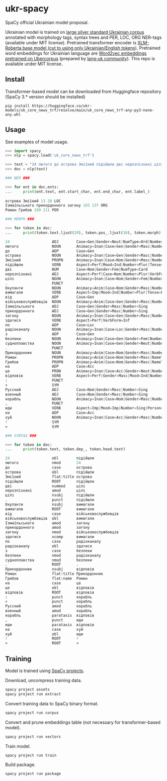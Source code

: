 # ukr-spacy

SpaCy official Ukrainian model proposal.

Ukrainian model is trained on <a href="https://huggingface.co/datasets/ukr-models/Ukr-Synth">large silver standard Ukrainian corpus</a> annotated with morphology tags, syntax trees and PER, LOC, ORG NER-tags (available under MIT license).
Pretrained transformer encoder is <a href="https://huggingface.co/ukr-models/xlm-roberta-base-uk">XLM-Roberta base model (cut to using only Ukrainian/English tokens)</a>.
Pretrained word embeddings for Ukrainian language are <a href="https://lang.org.ua/static/downloads/models/ubercorpus.cased.tokenized.word2vec.300d.bz2">Word2vec embeddings pretrained on Ubercorpus</a> (prepared by <a href="https://lang.org.ua/">lang-uk community</a>).
This repo is available under MIT license.


## Install

Transformer-based model can be downloaded from Huggingface repository (SpaCy 3.* version should be installed)
```
pip install https://huggingface.co/ukr-models/uk_core_news_trf/resolve/main/uk_core_news_trf-any-py3-none-any.whl
```


## Usage 

See examples of model usage.

```python
>>> import spacy
>>> nlp = spacy.load('uk_core_news_trf')

>>> text = "24 лютого до острова Зміїний підійшли дві нерозпізнані цілі. Окупанти вимагали від військовослужбовців Ізмаїльського прикордонного загону здатися по радіоканалу з безпеки судноплавства. Прикордонник Роман Грибов на це відповів: «Русский военный корабль, иди на хуй!»"
>>> doc = nlp(text)

### NER ###

>>> for ent in doc.ents:
...     print(ent.text, ent.start_char, ent.end_char, ent.label_)
		
острова Зміїний 13 28 LOC
Ізмаїльського прикордонного загону 103 137 ORG
Роман Грибов 199 211 PER

### MORPH ###

>>> for token in doc:
...     print(token.text.ljust(20), token.pos_.ljust(10), token.morph)

24                   ADJ        Case=Gen|Gender=Neut|NumType=Ord|Number=Sing|Uninflect=Yes
лютого               NOUN       Animacy=Inan|Case=Gen|Gender=Masc|Number=Sing
до                   ADP        Case=Gen
острова              NOUN       Animacy=Inan|Case=Gen|Gender=Masc|Number=Sing
Зміїний              PROPN      Animacy=Inan|Case=Nom|Gender=Masc|Number=Sing
підійшли             VERB       Aspect=Perf|Mood=Ind|Number=Plur|Tense=Past|VerbForm=Fin
дві                  NUM        Case=Nom|Gender=Fem|NumType=Card
нерозпізнані         ADJ        Aspect=Perf|Case=Nom|Number=Plur|VerbForm=Part|Voice=Pass
цілі                 NOUN       Animacy=Inan|Case=Nom|Gender=Fem|Number=Plur
.                    PUNCT      
Окупанти             NOUN       Animacy=Anim|Case=Nom|Gender=Masc|Number=Plur
вимагали             VERB       Aspect=Imp|Mood=Ind|Number=Plur|Tense=Past|VerbForm=Fin
від                  ADP        Case=Gen
військовослужбовців  NOUN       Animacy=Anim|Case=Gen|Gender=Masc|Number=Plur
Ізмаїльського        ADJ        Case=Gen|Gender=Masc|Number=Sing
прикордонного        ADJ        Case=Gen|Gender=Masc|Number=Sing
загону               NOUN       Animacy=Inan|Case=Gen|Gender=Masc|Number=Sing
здатися              VERB       Aspect=Perf|VerbForm=Inf
по                   ADP        Case=Loc
радіоканалу          NOUN       Animacy=Inan|Case=Loc|Gender=Masc|Number=Sing
з                    ADP        Case=Gen
безпеки              NOUN       Animacy=Inan|Case=Gen|Gender=Fem|Number=Sing
судноплавства        NOUN       Animacy=Inan|Case=Gen|Gender=Neut|Number=Sing
.                    PUNCT      
Прикордонник         NOUN       Animacy=Anim|Case=Nom|Gender=Masc|Number=Sing
Роман                PROPN      Animacy=Anim|Case=Nom|Gender=Masc|NameType=Giv|Number=Sing
Грибов               PROPN      Animacy=Anim|Case=Nom|Gender=Masc|NameType=Sur|Number=Sing
на                   ADP        Case=Acc
це                   PRON       Animacy=Inan|Case=Acc|Gender=Neut|Number=Sing|PronType=Dem
відповів             VERB       Aspect=Perf|Gender=Masc|Mood=Ind|Number=Sing|Tense=Past|VerbForm=Fin
:                    PUNCT      
«                    SYM        
Русский              ADJ        Case=Nom|Gender=Masc|Number=Sing
военный              ADJ        Case=Nom|Gender=Masc|Number=Sing
корабль              NOUN       Animacy=Inan|Case=Nom|Gender=Masc|Number=Sing
,                    PUNCT      
иди                  VERB       Aspect=Imp|Mood=Imp|Number=Sing|Person=2|VerbForm=Fin
на                   ADP        Case=Acc
хуй                  NOUN       Animacy=Inan|Case=Acc|Gender=Masc|Number=Sing
!                    SYM        
»                    SYM

### SYNTAX ###

>>> for token in doc:
...     print(token.text, token.dep_, token.head.text)

24                   obl        підійшли
лютого               nmod       24
до                   case       острова
острова              obl        підійшли
Зміїний              flat:title острова
підійшли             ROOT       підійшли
дві                  nummod     цілі
нерозпізнані         amod       цілі
цілі                 nsubj      підійшли
.                    punct      підійшли
Окупанти             nsubj      вимагали
вимагали             ROOT       вимагали
від                  case       військовослужбовців
військовослужбовців  obl        вимагали
Ізмаїльського        amod       загону
прикордонного        amod       загону
загону               nmod       військовослужбовців
здатися              xcomp      вимагали
по                   case       радіоканалу
радіоканалу          obl        здатися
з                    case       безпеки
безпеки              nmod       радіоканалу
судноплавства        nmod       безпеки
.                    ROOT       .
Прикордонник         nsubj      відповів
Роман                flat:title Прикордонник
Грибов               flat:name  Роман
на                   case       це
це                   obl        відповів
відповів             ROOT       відповів
:                    punct      корабль
«                    punct      корабль
Русский              amod       корабль
военный              amod       корабль
корабль              parataxis  відповів
,                    punct      иди
иди                  parataxis  відповів
на                   case       хуй
хуй                  obl        иди
!                    ROOT       !
»                    ROOT       »
```


## Training

Model is trained using <a href="https://spacy.io/usage/projects">SpaCy projects</a>.

Download, uncompress training data.
```bash
spacy project assets
spacy project run extract
```

Convert training data to SpaCy binary format.
```bash
spacy project run corpus
```

Convert and prune embeddings table (not necessary for transformer-based model).
```bash
spacy project run vectors
```

Train model.
```bash
spacy project run train
```

Build package.
```bash
spacy project run package
```
